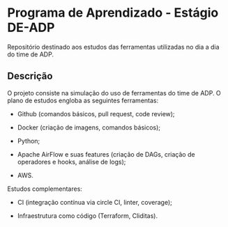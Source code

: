 # Programa de Aprendizado - Estágio DE-ADP

Repositório destinado aos estudos das ferramentas utilizadas no dia a dia do time de ADP.

## Descrição

O projeto consiste na simulação do uso de ferramentas do time de ADP. O plano de estudos engloba as seguintes ferramentas: 

- Github (comandos básicos, pull request, code review);

- Docker (criação de imagens, comandos básicos);

- Python;

- Apache AirFlow e suas features (criação de DAGs, criação de operadores e hooks, análise de logs);

- AWS.

Estudos complementares:

- CI (integração contínua via circle CI, linter, coverage);

- Infraestrutura como código (Terraform, Cliditas).


